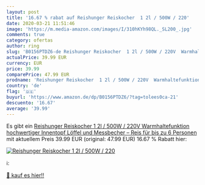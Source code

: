 ```yaml
---
layout: post
title: '16.67 % rabat auf Reishunger Reiskocher  1 2l / 500W / 220'
date: 2020-03-21 11:51:46
image: 'https://m.media-amazon.com/images/I/310hKYh98QL._SL200_.jpg'
comments: true
category: ofertas
author: ring
slug: 'B0156PTDZ6-de Reishunger Reiskocher  1 2l / 500W / 220V  Warmhaltefunktion  hochwertiger Innentopf  Löffel und Messbecher – Reis für bis zu 6 Personen'
actualPrice: 39.99 EUR
currency: EUR
price: 39.99
comparePrice: 47.99 EUR
prodname: 'Reishunger Reiskocher  1 2l / 500W / 220V  Warmhaltefunktion  hochwertiger Innentopf  Löffel und Messbecher – Reis für bis zu 6 Personen'
country: 'de'
flag: '🇩🇪'
buyurl: 'https://www.amazon.de/dp/B0156PTDZ6/?tag=tolees0ca-21'
descuento: '16.67'
average: '39.99'
---
```


Es gibt ein [Reishunger Reiskocher  1 2l / 500W / 220V  Warmhaltefunktion  hochwertiger Innentopf  Löffel und Messbecher – Reis für bis zu 6 Personen](https://www.amazon.de/dp/B0156PTDZ6/?tag=tolees0ca-21) mit aktuellem Preis 39.99 EUR (original: 47.99 EUR) 16.67 % Rabatt hier:

[![Reishunger Reiskocher  1 2l / 500W / 220](https://m.media-amazon.com/images/I/310hKYh98QL._SL200_.jpg)](https://www.amazon.de/dp/B0156PTDZ6/?tag=tolees0ca-21)

ℹ️:


[🛒 kauf es hier!!](https://www.amazon.de/dp/B0156PTDZ6/?tag=tolees0ca-21)
